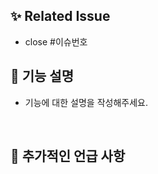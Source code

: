 ## ✨ Related Issue
- close #이슈번호
  <br/>

## 📝 기능 설명
- 기능에 대한 설명을 작성해주세요.

  <br/>

## 🐥 추가적인 언급 사항
